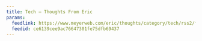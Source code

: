```yaml
---
title: Tech – Thoughts From Eric
params:
  feedlink: https://www.meyerweb.com/eric/thoughts/category/tech/rss2/full/
  feedid: ce6139cee9ac76647301fe75dfb69437
---
```

